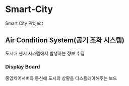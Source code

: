 # Smart-City
Smart City Project

## Air Condition System(공기 조화 시스템)

도시내 센서 시스템에서 발생하는 정보 수집

### Display Board

중앙제어서버와 통신해 도시의 상황을 디스플레이해주는 보드